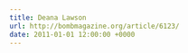 ```yaml
---
title: Deana Lawson
url: http://bombmagazine.org/article/6123/
date: 2011-01-01 12:00:00 +0000
---
```

